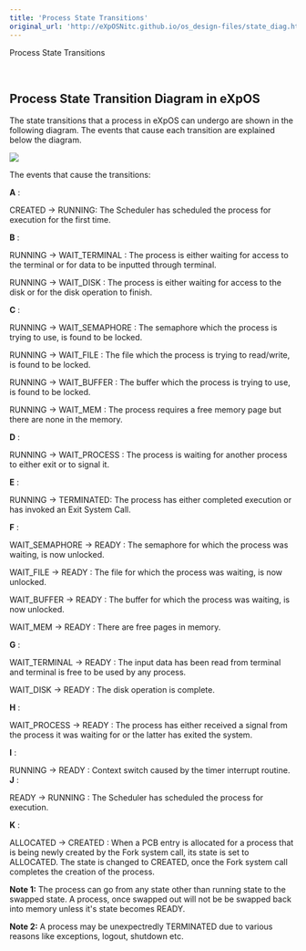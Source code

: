 ```yaml
---
title: 'Process State Transitions'
original_url: 'http://eXpOSNitc.github.io/os_design-files/state_diag.html'
---
```








Process State Transitions


































 



























  
  
  




Process State Transition Diagram in eXpOS
-----------------------------------------


  

  

The state transitions that a process in eXpOS can undergo are shown in the following diagram. The events that cause each transition are explained below the diagram.


![](../img/state_trans.png)
  

The events that cause the transitions:


**A** :


CREATED -> RUNNING: The Scheduler has scheduled the process for execution for the first time.


**B** :


RUNNING -> WAIT\_TERMINAL : The process is either waiting for access to the terminal or for data to be inputted through terminal.


RUNNING -> WAIT\_DISK : The process is either waiting for access to the disk or for the disk operation to finish.


**C** :


RUNNING -> WAIT\_SEMAPHORE : The semaphore which the process is trying to use, is found to be locked.


RUNNING -> WAIT\_FILE : The file which the process is trying to read/write, is found to be locked.


RUNNING -> WAIT\_BUFFER : The buffer which the process is trying to use, is found to be locked.


RUNNING -> WAIT\_MEM : The process requires a free memory page but there are none in the memory.


**D** :


RUNNING -> WAIT\_PROCESS : The process is waiting for another process to either exit or to signal it.


**E** :


RUNNING -> TERMINATED: The process has either completed execution or has invoked an Exit System Call.


**F** :


WAIT\_SEMAPHORE -> READY : The semaphore for which the process was waiting, is now unlocked.


WAIT\_FILE -> READY : The file for which the process was waiting, is now unlocked.


WAIT\_BUFFER -> READY : The buffer for which the process was waiting, is now unlocked.


WAIT\_MEM -> READY : There are free pages in memory.


**G** :


WAIT\_TERMINAL -> READY : The input data has been read from terminal and terminal is free to be used by any process.


WAIT\_DISK -> READY : The disk operation is complete.


**H** :


WAIT\_PROCESS -> READY : The process has either received a signal from the process it was waiting for or the latter has exited the system.


**I** :


RUNNING -> READY : Context switch caused by the timer interrupt routine.
**J** :


READY -> RUNNING : The Scheduler has scheduled the process for execution.


**K** :


ALLOCATED -> CREATED : When a PCB entry is allocated for a process that is being newly created by the Fork system call, its state is set to ALLOCATED. The state is changed to CREATED, once the Fork system call completes the creation of the process.


  

**Note 1:** The process can go from any state other than running state to the swapped state. A process, once swapped out will not be be swapped back into memory unless it's state becomes READY. 


**Note 2:** A process may be unexpectredly TERMINATED due to various reasons like exceptions, logout, shutdown etc.










  

  







































